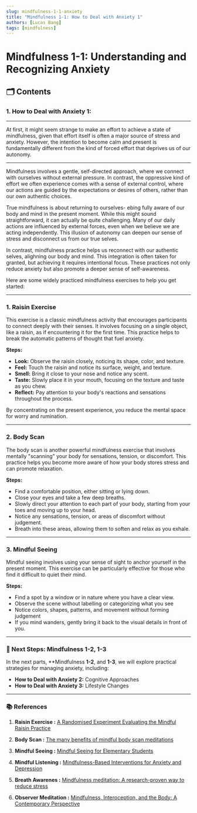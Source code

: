 ```yaml
---
slug: mindfulness-1-1-anxiety
title: "Mindfulness 1-1: How to Deal with Anxiety 1"
authors: [Lucas Bang]
tags: [mindfulness]
---
```


# Mindfulness 1-1: Understanding and Recognizing Anxiety

## 🗂️ Contents
### 1. How to Deal with Anxiety 1:

---

At first, it might seem strange to make an effort to achieve a state of mindfulness, given that effort itself is often a major source of stress and anxiety. However, the intention to become calm and present is fundamentally different from the kind of forced effort that deprives us of our autonomy.

<!-- truncate -->

---

Mindfulness involves a gentle, self-directed approach, where we connect with ourselves without external pressure. In contrast, the oppressive kind of effort we often experience comes with a sense of external control, where our actions are guided by the expectations or desires of others, rather than our own authentic choices.

True mindfulness is about returning to ourselves- ebing fully aware of our body and mind in the present moment. While this might sound straightforward, it can actually be quite challenging. Many of our daily actions are influenced by external forces, even when we believe we are acting independently. This illusion of autonomy can deepen our sense of stress and disconnect us from our true selves.

In contrast, mindfulness practice helps us reconnect with our authentic selves, alighning our body and mind. This integration is often taken for granted, but achieving it requires intentional focus. These practices not only reduce anxiety but also promote a deeper sense of self-awareness.

Here are some widely practiced mindfulness exercises to help you get started:

---

### 1. Raisin Exercise
This exercise is a classic mindfulness activity that encourages participants to connect deeply with their senses. It involves focusing on a single object, like a raisin, as if encountering it for the first time. This practice helps to break the automatic patterns of thought that fuel anxiety.

**Steps:**
- **Look:** Observe the raisin closely, noticing its shape, color, and texture.
- **Feel:** Touch the raisin and notice its surface, weight, and texture.
- **Smell:** Bring it close to your nose and notice any scent.
- **Taste:** Slowly place it in your mouth, focusing on the texture and taste as you chew.
- **Reflect:** Pay attention to your body's reactions and sensations throughout the process.

By concentrating on the present experience, you reduce the mental space for worry and rumination.

---

### 2. Body Scan
The body scan is another powerful mindfulness exercise that involves mentally "scanning" your body for sensations, tension, or discomfort. This practice helps you become more aware of how your body stores stress and can promote relaxation.

**Steps:** 
 - Find a comfortable position, either sitting or lying down.
 - Close your eyes and take a few deep breaths.
 - Slowly direct your attention to each part of your body, starting from your toes and moving up to your head.
 - Notice any sensations, tension, or areas of discomfort without judgement.
 - Breath into these areas, allowing them to soften and relax as you exhale.

---

### 3. Mindful Seeing
Mindful seeing involves using your sense of sight to anchor yourself in the present moment. This exercise can be particularly effective for those who find it difficult to quiet their mind.

**Steps:** 
 - Find a spot by a window or in nature where you have a clear view.
 - Observe the scene without labelling or categorizing what you see
 - Notice colors, shapes, patterns, and movement without forming judgement
 - If you mind wanders, gently bring it back to the visual details in front of you.

---

### 📅 Next Steps: Mindfulness 1-2, 1-3

In the next parts, **Mindfulness **1-2**, and **1-3**, we will explore practical strategies for managing anxiety, including:

- **How to Deal with Anxiety 2:** Cognitive Approaches  
- **How to Deal with Anxiety 3:** Lifestyle Changes  

---

### 📚 References

1. **Raisin Exercise :** [A Randomised Experiment Evaluating the Mindful Raisin Practice](https://link.springer.com/article/10.1007/s41465-019-00159-y)

2. **Body Scan :** [The many benefits of mindful body scan meditations](https://www.canr.msu.edu/news/the-many-benefits-of-mindful-body-scan-meditations)

3. **Mindful Seeing :** [Mindful Seeing for Elementary Students](https://ggie.berkeley.edu/practice/mindful-seeing-for-elementary-students/)

4. **Mindful Listening :** [Mindfulness-Based Interventions for Anxiety and Depression](https://pmc.ncbi.nlm.nih.gov/articles/PMC5679245/)

5. **Breath Awarenes :** [Mindfulness meditation: A research-proven way to reduce stress](https://www.apa.org/topics/mindfulness/meditation)

6. **Observer Meditation :** [Mindfulness, Interoception, and the Body: A Contemporary Perspective](https://pmc.ncbi.nlm.nih.gov/articles/PMC6753170/)